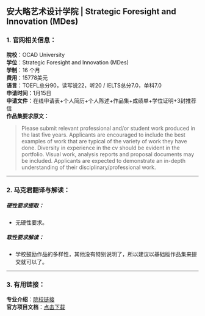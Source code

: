 ## 安大略艺术设计学院 | Strategic Foresight and Innovation (MDes)

### 1. 官网相关信息：

**院校**：OCAD University  
**学位**：Strategic Foresight and Innovation (MDes)  
**学制**：16 个月  
**费用**：15778美元  
**语言**：TOEFL总分90，读写说22，听20 / IELTS总分7.0，单科7.0  
**申请时间**：1月15日  
**申请文件**：在线申请表+个人简历+个人陈述+作品集+成绩单+学位证明+3封推荐信  
**作品集要求原文：**   

> Please submit relevant professional and/or student work produced in the last five years. Applicants are encouraged to include the best examples of work that are typical of the variety of work they have done. Diversity in experience in the cv should be evident in the portfolio. Visual work, analysis reports and proposal documents may be included. Applicants are expected to demonstrate an in-depth understanding of their disciplinary/professional work.




---


### 2. 马克君翻译与解读：

##### 硬性要求提取：
- 无硬性要求。

##### 软性要求解读：
- 学校鼓励作品的多样性，其他没有特别说明了，所以建议以基础版作品集来提交就可以了。


---


### 3. 有用链接：

**专业介绍**：[院校链接](https://www.ocadu.ca/academics/graduate-studies/strategic-foresight-and-innovation.htm)  
**官方项目文档**：[点击下载](https://www2.ocadu.ca/sites/www2.ocadu.ca/files/students/SFIN_2018-2019_GRAD_MDes_Prg_Guide_Final_0.pdf?_ga=2.113572623.909955893.1551499926-1256815523.1551499926)
